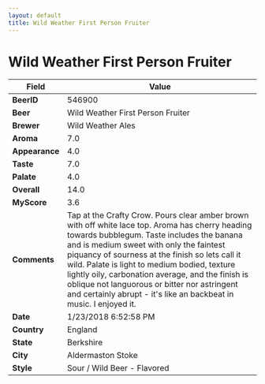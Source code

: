 ```yaml
---
layout: default
title: Wild Weather First Person Fruiter
---
```


# Wild Weather First Person Fruiter

| Field         | Value     |
|---------------|-----------|
| **BeerID** | 546900 |
| **Beer** | Wild Weather First Person Fruiter |
| **Brewer** | Wild Weather Ales |
| **Aroma** | 7.0 |
| **Appearance** | 4.0 |
| **Taste** | 7.0 |
| **Palate** | 4.0 |
| **Overall** | 14.0 |
| **MyScore** | 3.6 |
| **Comments** | Tap at the Crafty Crow. Pours clear amber brown with off white lace top. Aroma has cherry heading towards bubblegum. Taste includes the banana and is medium sweet with only the faintest piquancy of sourness at the finish so lets call it wild. Palate is light to medium bodied, texture lightly oily, carbonation average, and the finish is oblique not languorous or bitter nor astringent and certainly abrupt - it&#39;s like an backbeat in music. I enjoyed it. |
| **Date** | 1/23/2018 6:52:58 PM |
| **Country** | England |
| **State** | Berkshire |
| **City** | Aldermaston Stoke |
| **Style** | Sour / Wild Beer - Flavored |
